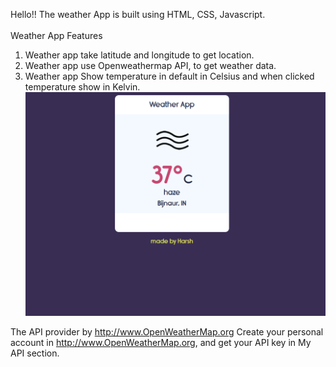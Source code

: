 Hello!!
The weather App is built using HTML, CSS, Javascript.
<br>
<br>
Weather App Features
<br>
1. Weather app take latitude and longitude to get location.
2. Weather app use Openweathermap API, to get weather data.
3. Weather app Show temperature in default in Celsius and when clicked temperature show in Kelvin.
![weather-app](Screenshot/weather-app-SS-3.png)

The API provider by http://www.OpenWeatherMap.org
Create your personal account in http://www.OpenWeatherMap.org, and get your API key in My API section.

